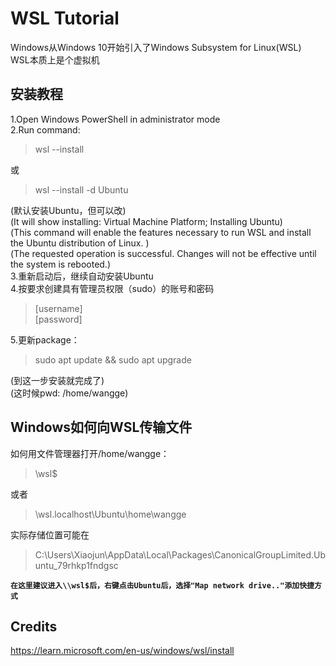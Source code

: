 # WSL Tutorial
Windows从Windows 10开始引入了Windows Subsystem for Linux(WSL)  
WSL本质上是个虚拟机  

## 安装教程
1.Open Windows PowerShell in administrator mode  
2.Run command:  
> wsl --install  

或  
> wsl --install -d Ubuntu  

(默认安装Ubuntu，但可以改)  
(It will show installing: Virtual Machine Platform; Installing Ubuntu)  
(This command will enable the features necessary to run WSL and install the Ubuntu distribution of Linux. )  
(The requested operation is successful. Changes will not be effective until the system is rebooted.)  
3.重新启动后，继续自动安装Ubuntu  
4.按要求创建具有管理员权限（sudo）的账号和密码  
> [username]  
> [password]  

5.更新package：  
> sudo apt update && sudo apt upgrade  

(到这一步安装就完成了)  
(这时候pwd: /home/wangge)  

## Windows如何向WSL传输文件
如何用文件管理器打开/home/wangge：
> \\wsl$

或者
> \\wsl.localhost\Ubuntu\home\wangge

实际存储位置可能在
> C:\Users\Xiaojun\AppData\Local\Packages\CanonicalGroupLimited.Ubuntu_79rhkp1fndgsc

**`在这里建议进入\\wsl$后，右键点击Ubuntu后，选择"Map network drive.."添加快捷方式`**



## Credits
https://learn.microsoft.com/en-us/windows/wsl/install  








